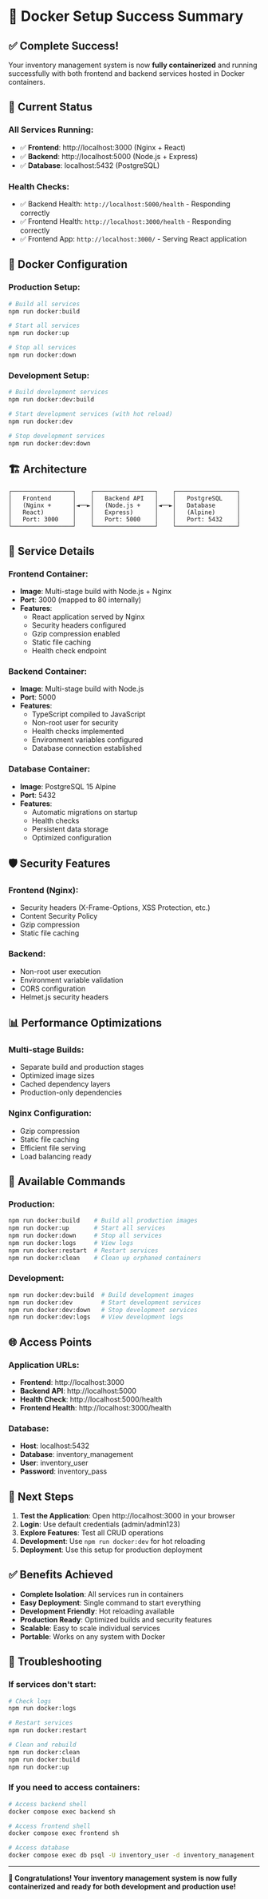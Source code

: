 # 🎉 Docker Setup Success Summary

## ✅ **Complete Success!**

Your inventory management system is now **fully containerized** and running successfully with both frontend and backend services hosted in Docker containers.

## 🚀 **Current Status**

### **All Services Running:**
- ✅ **Frontend**: http://localhost:3000 (Nginx + React)
- ✅ **Backend**: http://localhost:5000 (Node.js + Express)
- ✅ **Database**: localhost:5432 (PostgreSQL)

### **Health Checks:**
- ✅ Backend Health: `http://localhost:5000/health` - Responding correctly
- ✅ Frontend Health: `http://localhost:3000/health` - Responding correctly
- ✅ Frontend App: `http://localhost:3000/` - Serving React application

## 🐳 **Docker Configuration**

### **Production Setup:**
```bash
# Build all services
npm run docker:build

# Start all services
npm run docker:up

# Stop all services
npm run docker:down
```

### **Development Setup:**
```bash
# Build development services
npm run docker:dev:build

# Start development services (with hot reload)
npm run docker:dev

# Stop development services
npm run docker:dev:down
```

## 🏗️ **Architecture**

```
┌─────────────────┐    ┌─────────────────┐    ┌─────────────────┐
│   Frontend      │    │   Backend API   │    │   PostgreSQL    │
│   (Nginx +      │◄──►│   (Node.js +    │◄──►│   Database      │
│   React)        │    │   Express)      │    │   (Alpine)      │
│   Port: 3000    │    │   Port: 5000    │    │   Port: 5432    │
└─────────────────┘    └─────────────────┘    └─────────────────┘
```

## 🔧 **Service Details**

### **Frontend Container:**
- **Image**: Multi-stage build with Node.js + Nginx
- **Port**: 3000 (mapped to 80 internally)
- **Features**: 
  - React application served by Nginx
  - Security headers configured
  - Gzip compression enabled
  - Static file caching
  - Health check endpoint

### **Backend Container:**
- **Image**: Multi-stage build with Node.js
- **Port**: 5000
- **Features**:
  - TypeScript compiled to JavaScript
  - Non-root user for security
  - Health checks implemented
  - Environment variables configured
  - Database connection established

### **Database Container:**
- **Image**: PostgreSQL 15 Alpine
- **Port**: 5432
- **Features**:
  - Automatic migrations on startup
  - Health checks
  - Persistent data storage
  - Optimized configuration

## 🛡️ **Security Features**

### **Frontend (Nginx):**
- Security headers (X-Frame-Options, XSS Protection, etc.)
- Content Security Policy
- Gzip compression
- Static file caching

### **Backend:**
- Non-root user execution
- Environment variable validation
- CORS configuration
- Helmet.js security headers

## 📊 **Performance Optimizations**

### **Multi-stage Builds:**
- Separate build and production stages
- Optimized image sizes
- Cached dependency layers
- Production-only dependencies

### **Nginx Configuration:**
- Gzip compression
- Static file caching
- Efficient file serving
- Load balancing ready

## 🔄 **Available Commands**

### **Production:**
```bash
npm run docker:build    # Build all production images
npm run docker:up       # Start all services
npm run docker:down     # Stop all services
npm run docker:logs     # View logs
npm run docker:restart  # Restart services
npm run docker:clean    # Clean up orphaned containers
```

### **Development:**
```bash
npm run docker:dev:build  # Build development images
npm run docker:dev        # Start development services
npm run docker:dev:down   # Stop development services
npm run docker:dev:logs   # View development logs
```

## 🌐 **Access Points**

### **Application URLs:**
- **Frontend**: http://localhost:3000
- **Backend API**: http://localhost:5000
- **Health Check**: http://localhost:5000/health
- **Frontend Health**: http://localhost:3000/health

### **Database:**
- **Host**: localhost:5432
- **Database**: inventory_management
- **User**: inventory_user
- **Password**: inventory_pass

## 🎯 **Next Steps**

1. **Test the Application**: Open http://localhost:3000 in your browser
2. **Login**: Use default credentials (admin/admin123)
3. **Explore Features**: Test all CRUD operations
4. **Development**: Use `npm run docker:dev` for hot reloading
5. **Deployment**: Use this setup for production deployment

## ✅ **Benefits Achieved**

- **Complete Isolation**: All services run in containers
- **Easy Deployment**: Single command to start everything
- **Development Friendly**: Hot reloading available
- **Production Ready**: Optimized builds and security features
- **Scalable**: Easy to scale individual services
- **Portable**: Works on any system with Docker

## 🚨 **Troubleshooting**

### **If services don't start:**
```bash
# Check logs
npm run docker:logs

# Restart services
npm run docker:restart

# Clean and rebuild
npm run docker:clean
npm run docker:build
npm run docker:up
```

### **If you need to access containers:**
```bash
# Access backend shell
docker compose exec backend sh

# Access frontend shell
docker compose exec frontend sh

# Access database
docker compose exec db psql -U inventory_user -d inventory_management
```

---

**🎉 Congratulations! Your inventory management system is now fully containerized and ready for both development and production use!** 